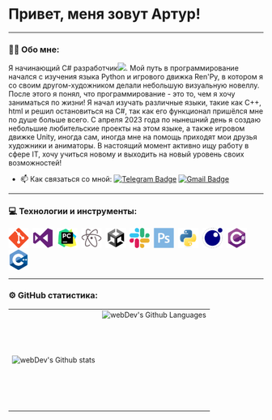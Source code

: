 # Привет, меня зовут Артур!

---

### :man_technologist: Обо мне:


Я начинающий C# разработчик<img src="https://media.giphy.com/media/WUlplcMpOCEmTGBtBW/giphy.gif" width="30px">. Мой путь в программирование начался с изучения языка Python и игрового движка Ren'Py, в котором я со своим другом-художником делали небольшую визуальную новеллу. После этого я понял, что программирование - это то, чем я хочу заниматься по жизни! Я начал изучать различные языки, такие как C++, html и решил остановиться на C#, так как его функционал пришёлся мне по душе больше всего. С апреля 2023 года по нынешний день я создаю небольшие любительские проекты на этом языке, а также игровом движке Unity, иногда сам, иногда мне на помощь приходят мои друзья художники и аниматоры. В настоящий момент активно ищу работу в сфере IT, хочу учиться новому и выходить на новый уровень своих возможностей!

- :mailbox: Как связаться со мной: [![Telegram Badge](https://img.shields.io/badge/-JSM-blue?style=flat&logo=Telegram&logoColor=white)](https://t.me/SJMT_XRL) [![Gmail Badge](https://img.shields.io/badge/-Gmail-red?style=flat&logo=Gmail&logoColor=white)](mailto:arturmakarenko2990@gmail.com)

---

### 💻 Технологии и инструменты:

<div>
  <img src="https://github.com/devicons/devicon/blob/master/icons/git/git-original.svg" title="Git" alt="Git" width="40" height="40"/>&nbsp
  <img src="https://github.com/devicons/devicon/blob/master/icons/visualstudio/visualstudio-plain.svg" title="VisualStudio" alt="VisualStudio" width="40" height="40"/>&nbsp
  <img src="https://github.com/devicons/devicon/blob/master/icons/pycharm/pycharm-original.svg" title="PyCharm" alt="PyCharm" width="40" height="40"/>&nbsp
  <img src="https://github.com/devicons/devicon/blob/master/icons/atom/atom-original.svg" title="Atom" alt="Atom" width="40" height="40"/>&nbsp
  <img src="https://github.com/devicons/devicon/blob/master/icons/unity/unity-original.svg" title="Unity" alt="Unity" width="40" height="40"/>&nbsp
  <img src="https://github.com/devicons/devicon/blob/master/icons/slack/slack-original.svg" title="Slack" alt="Slack" width="40" height="40"/>&nbsp
  <img src="https://github.com/devicons/devicon/blob/master/icons/photoshop/photoshop-plain.svg" title="Photoshop" alt="Photoshop" width="40" height="40"/>&nbsp
  <img src="https://github.com/devicons/devicon/blob/master/icons/python/python-original.svg" title="Python" alt="Python" width="40" height="40"/>&nbsp
  <img src="https://github.com/devicons/devicon/blob/master/icons/lua/lua-original.svg" title="Lua" alt="Lua" width="40" height="40"/>&nbsp
  <img src="https://github.com/devicons/devicon/blob/master/icons/csharp/csharp-original.svg" title="C#" alt="C#" width="40" height="40"/>&nbsp
  <img src="https://github.com/devicons/devicon/blob/master/icons/cplusplus/cplusplus-original.svg" title="C++" alt="C++" width="40" height="40"/>&nbsp
  <!-- <img src="https://github.com/devicons/devicon/blob/master/icons/redux/redux-original.svg" title="redux" alt="redux" width="40" height="40"/>&nbsp; -->
</div>

---

### ⚙️ GitHub статистика:

<table>
  <tr>
    <td>
      <img align="left" src="http://github-readme-streak-stats.herokuapp.com?user=JTXSZMSD&theme=dark&background=000000" alt="webDev's Github stats" />
    </td>
    <td>
      <img height="195px" align="right" alt="webDev's Github Languages" src="https://github-readme-stats-sigma-five.vercel.app/api/top-langs/?username=JTXSZMSD&layout=compact&theme=vision-friendly-dark" />
    </td>
  </tr>
</table>
